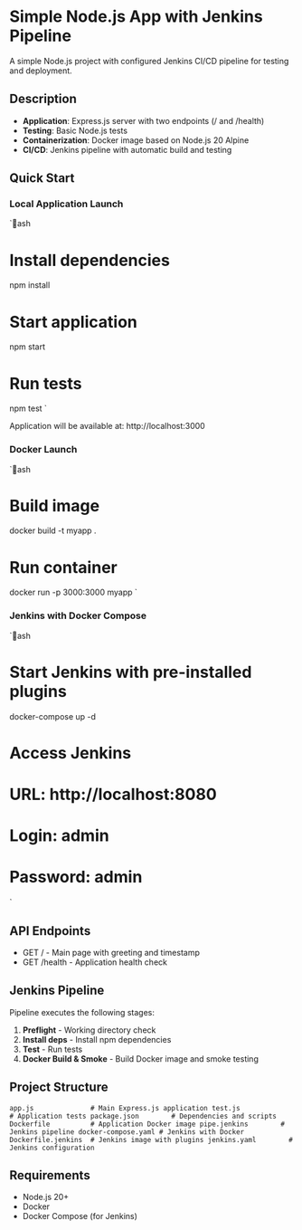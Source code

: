 ﻿# Simple Node.js App with Jenkins Pipeline

A simple Node.js project with configured Jenkins CI/CD pipeline for testing and deployment.

## Description

- **Application**: Express.js server with two endpoints (/ and /health)
- **Testing**: Basic Node.js tests
- **Containerization**: Docker image based on Node.js 20 Alpine
- **CI/CD**: Jenkins pipeline with automatic build and testing

## Quick Start

### Local Application Launch

`ash
# Install dependencies
npm install

# Start application
npm start

# Run tests
npm test
`

Application will be available at: http://localhost:3000

### Docker Launch

`ash
# Build image
docker build -t myapp .

# Run container
docker run -p 3000:3000 myapp
`

### Jenkins with Docker Compose

`ash
# Start Jenkins with pre-installed plugins
docker-compose up -d

# Access Jenkins
# URL: http://localhost:8080
# Login: admin
# Password: admin
`

## API Endpoints

- GET / - Main page with greeting and timestamp
- GET /health - Application health check

## Jenkins Pipeline

Pipeline executes the following stages:

1. **Preflight** - Working directory check
2. **Install deps** - Install npm dependencies
3. **Test** - Run tests
4. **Docker Build & Smoke** - Build Docker image and smoke testing

## Project Structure

`
 app.js              # Main Express.js application
 test.js             # Application tests
 package.json        # Dependencies and scripts
 Dockerfile          # Application Docker image
 pipe.jenkins        # Jenkins pipeline
 docker-compose.yaml # Jenkins with Docker
 Dockerfile.jenkins  # Jenkins image with plugins
 jenkins.yaml        # Jenkins configuration
`

## Requirements

- Node.js 20+
- Docker
- Docker Compose (for Jenkins)
